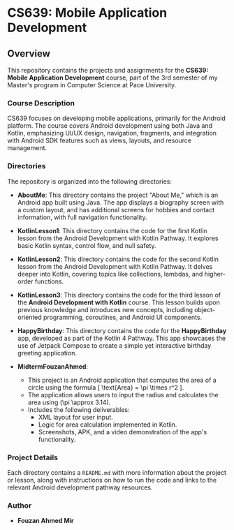 # CS639: Mobile Application Development

## Overview
This repository contains the projects and assignments for the **CS639: Mobile Application Development** course, part of the 3rd semester of my Master's program in Computer Science at Pace University.

### Course Description
CS639 focuses on developing mobile applications, primarily for the Android platform. The course covers Android development using both Java and Kotlin, emphasizing UI/UX design, navigation, fragments, and integration with Android SDK features such as views, layouts, and resource management.

### Directories
The repository is organized into the following directories:

- **AboutMe**: This directory contains the project "About Me," which is an Android app built using Java. The app displays a biography screen with a custom layout, and has additional screens for hobbies and contact information, with full navigation functionality.
  
- **KotlinLesson1**: This directory contains the code for the first Kotlin lesson from the Android Development with Kotlin Pathway. It explores basic Kotlin syntax, control flow, and null safety.
  
- **KotlinLesson2**: This directory contains the code for the second Kotlin lesson from the Android Development with Kotlin Pathway. It delves deeper into Kotlin, covering topics like collections, lambdas, and higher-order functions.

- **KotlinLesson3**: This directory contains the code for the third lesson of the **Android Development with Kotlin** course. This lesson builds upon previous knowledge and introduces new concepts, including object-oriented programming, coroutines, and Android UI components.

- **HappyBirthday**: This directory contains the code for the **HappyBirthday** app, developed as part of the Kotlin 4 Pathway. This app showcases the use of Jetpack Compose to create a simple yet interactive birthday greeting application.

- **MidtermFouzanAhmed**:
  - This project is an Android application that computes the area of a circle using the formula \[ \text{Area} = \pi \times r^2 \].
  - The application allows users to input the radius and calculates the area using \(\pi \approx 3.14\).
  - Includes the following deliverables:
    - XML layout for user input.
    - Logic for area calculation implemented in Kotlin.
    - Screenshots, APK, and a video demonstration of the app's functionality.

### Project Details
Each directory contains a `README.md` with more information about the project or lesson, along with instructions on how to run the code and links to the relevant Android development pathway resources.

### Author
- **Fouzan Ahmed Mir**
